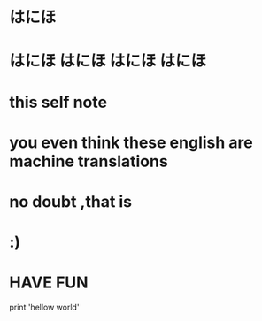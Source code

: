 # はにほ
# はにほ はにほ はにほ はにほ
# this self note
# you even think these english are machine translations
# no doubt ,that is
#  :)
#  HAVE FUN
print 'hellow world'
